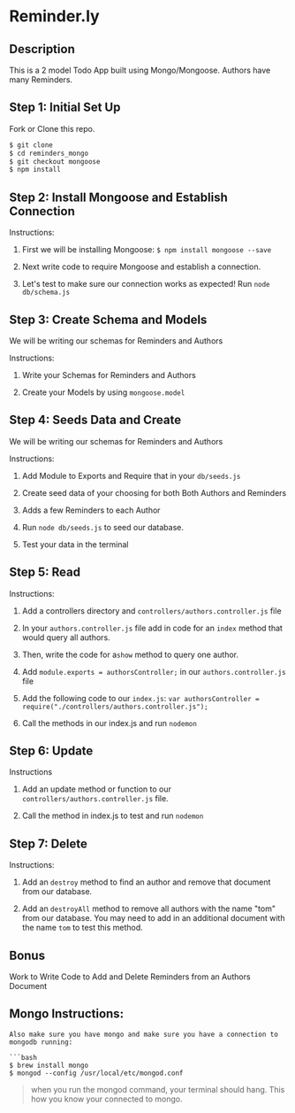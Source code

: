 # Reminder.ly

## Description
This is a 2 model Todo App built using Mongo/Mongoose. Authors have many Reminders.

## Step 1: Initial Set Up

Fork or Clone this repo.

```bash
$ git clone
$ cd reminders_mongo
$ git checkout mongoose
$ npm install
```

## Step 2: Install Mongoose and Establish Connection

Instructions:

1. First we will be installing Mongoose: `$ npm install mongoose --save`

2. Next write code to require Mongoose and establish a connection.

3. Let's test to make sure our connection works as expected! Run `node db/schema.js`

## Step 3: Create Schema and Models

We will be writing our schemas for Reminders and Authors

Instructions:

1. Write your Schemas for Reminders and Authors

2. Create your Models by using `mongoose.model`


## Step 4: Seeds Data and Create

We will be writing our schemas for Reminders and Authors

Instructions:

1. Add Module to Exports and Require that in your `db/seeds.js`

2. Create seed data of your choosing for both Both Authors and Reminders

3. Adds a few Reminders to each Author

4. Run `node db/seeds.js` to seed our database.

4. Test your data in the terminal

## Step 5: Read

Instructions:

1. Add a controllers directory and `controllers/authors.controller.js` file

2. In your `authors.controller.js` file add in code for an `index` method that would query all authors.

3. Then, write the code for a`show` method to query one author.

4. Add `module.exports = authorsController;` in our `authors.controller.js` file

5. Add the following code to our `index.js`: `var authorsController = require("./controllers/authors.controller.js");`

4. Call the methods in our index.js and run `nodemon`

## Step 6: Update

Instructions

1. Add an update method or function to our `controllers/authors.controller.js` file.

2. Call the method in index.js to test and run `nodemon`


## Step 7: Delete

Instructions:

1. Add an `destroy` method to find an author and remove that document from our database.

2. Add an `destroyAll` method to remove all authors with the name "tom" from our database. You may need to add in an additional document with the name `tom` to test this method.

## Bonus

Work to Write Code to Add and Delete Reminders from an Authors Document

## Mongo Instructions:

```
Also make sure you have mongo and make sure you have a connection to mongodb running:

```bash
$ brew install mongo
$ mongod --config /usr/local/etc/mongod.conf
```

> when you run the mongod command, your terminal should hang. This how you know your connected to mongo.
```
